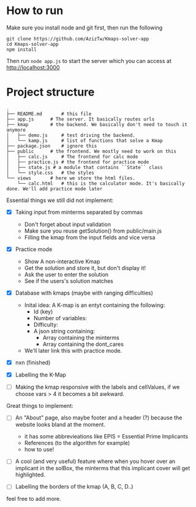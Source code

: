 # How to run

Make sure you install node and git first, then run the following

```
git clone https://github.com/AzizTw/Kmaps-solver-app
cd Kmaps-solver-app
npm install
```

Then run `node app.js` to start the server which you can access at <http://localhost:3000>

# Project structure

```
.
├── README.md		# this file
├── app.js		# The server. It basically routes urls
├── kmap		# the backend. We basically don't need to touch it anymore
│   ├── demo.js		# test driving the backend.
│   └── kamp.js		# list of functions that solve a Kmap
├── package.json    # ignore this
├── public		# the frontend. We mostly need to work on this
│   ├── calc.js     # The frontend for calc mode
│   ├── practice.js # the frontend for practice mode
│   ├── state.js # a module that contains ``State`` class
│   └── style.css	# the styles
└── views		# here we store the html files.
    └── calc.html	# this is the calculator mode. It's basically done. We'll add practice mode later
```




Essential things we still did not implement:

- [x] Taking input from minterms separated by commas
    - Don't forget about input validation
    - Make sure you reuse getSolution() from public/main.js
    - Filling the kmap from the input fields and vice versa

- [x] Practice mode
    - Show A non-interactive Kmap
    - Get the solution and store it, but don't display it!
    - Ask the user to enter the solution
    - See if the users's solution matches

- [x] Database with kmaps (maybe with ranging difficulties)
    - Inital idea: A K-map is an entyt containing the following:
        - Id (key)
        - Number of variables:
        - Difficulty:
        - A json string containing:
            - Array containing the minterms
            - Array containing the dont_cares
    - We'll later link this with practice mode.

- [x] nxn (finished)
- [x] Labelling the K-Map
- [ ] Making the kmap responsive with the labels and cellValues, if we choose vars > 4 it becomes a bit awkward.


Great things to implement:

- [ ] An "About" page, also maybe footer and a header (?) because the website looks bland at the moment.
    - it has some abbrevieations like EPIS = Essential Prime Implicants
    - References (to the algorithm for example)
    - how to use!

- [ ] A cool (and very useful) feature where when you hover over an implicant in the solBox, the minterms that this implicant cover will get highlighted.

- [ ] Labelling the borders of the kmap (A, B, C, D..)

feel free to add more.

